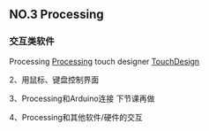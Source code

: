 ## NO.3 Processing
### 交互类软件
Processing
[Processing](https://processing.org/)
touch designer
[TouchDesign](https://derivative.ca/)

2、用鼠标、键盘控制界面

3、Processing和Arduino连接
下节课再做

4、Processing和其他软件/硬件的交互